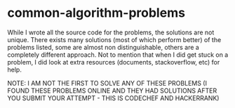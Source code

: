 # common-algorithm-problems

While I wrote all the source code for the problems, the solutions are not unique. There exists many solutions (most of which perform better) of the 
problems listed, some are almost non distinguishable, others are a completely different approach. Not to mention that
when I did get stuck on a problem, I did look at extra resources (documents, stackoverflow, etc) for help. 


NOTE: I AM NOT THE FIRST TO SOLVE ANY OF THESE PROBLEMS (I FOUND THESE PROBLEMS ONLINE AND THEY HAD SOLUTIONS AFTER YOU SUBMIT YOUR ATTEMPT - THIS IS CODECHEF AND HACKERRANK)
